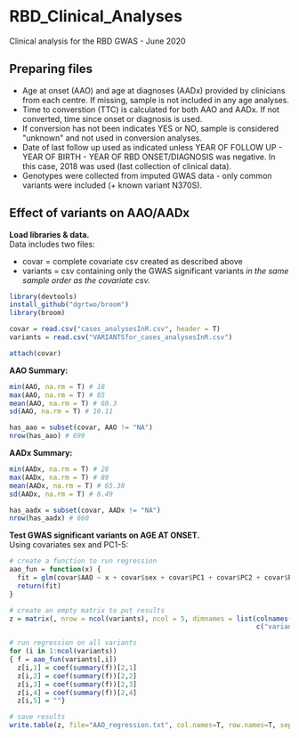 # RBD_Clinical_Analyses
Clinical analysis for the RBD GWAS - June 2020

## Preparing files
* Age at onset (AAO) and age at diagnoses (AADx) provided by clinicians from each centre. If missing, sample is not included in any age analyses.    
* Time to converstion (TTC) is calculated for both AAO and AADx. If not converted, time since onset or diagnosis is used.  
* If conversion has not been indicates YES or NO, sample is considered "unknown" and not used in conversion analyses. 
* Date of last follow up used as indicated unless YEAR OF FOLLOW UP - YEAR OF BIRTH - YEAR OF RBD ONSET/DIAGNOSIS was negative. In this case, 2018 was used (last collection of clinical data).  
* Genotypes were collected from imputed GWAS data - only common variants were included (+ known variant N370S).  

## Effect of variants on AAO/AADx 
**Load libraries & data.**  
Data includes two files:  
* covar = complete covariate csv created as described above
* variants = csv containing only the GWAS significant variants *in the same sample order as the covariate csv.*  
```R
library(devtools)
install_github("dgrtwo/broom")
library(broom)

covar = read.csv("cases_analysesInR.csv", header = T)
variants = read.csv("VARIANTSfor_cases_analysesInR.csv")

attach(covar)
````
**AAO Summary:**
```R
min(AAO, na.rm = T) # 18
max(AAO, na.rm = T) # 85
mean(AAO, na.rm = T) # 60.3
sd(AAO, na.rm = T) # 10.11

has_aao = subset(covar, AAO != "NA")
nrow(has_aao) # 699
````
**AADx Summary:**
```R
min(AADx, na.rm = T) # 28
max(AADx, na.rm = T) # 89
mean(AADx, na.rm = T) # 65.38
sd(AADx, na.rm = T) # 8.49

has_aadx = subset(covar, AADx != "NA")
nrow(has_aadx) # 660
```
**Test GWAS significant variants on AGE AT ONSET.**  
Using covariates sex and PC1-5:
```R
# create a function to run regression
aao_fun = function(x) {
  fit = glm(covar$AAO ~ x + covar$sex + covar$PC1 + covar$PC2 + covar$PC3 + covar$PC4 + covar$PC5)
  return(fit) 
}

# create an empty matrix to put results
z = matrix(, nrow = ncol(variants), ncol = 5, dimnames = list(colnames(variants), 
                                                              c("variant", "estimate","se","statistic","p")))

# run regression on all variants
for (i in 1:ncol(variants))
{ f = aao_fun(variants[,i])
  z[i,1] = coef(summary(f))[2,1]
  z[i,2] = coef(summary(f))[2,2]
  z[i,3] = coef(summary(f))[2,3]
  z[i,4] = coef(summary(f))[2,4]
  z[i,5] = ""}

# save results
write.table(z, file="AAO_regression.txt", col.names=T, row.names=T, sep="\t", quote=F)
````



